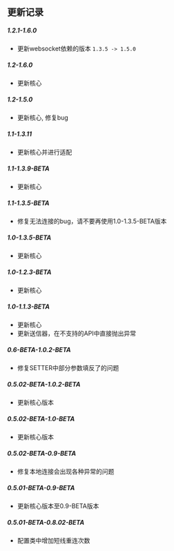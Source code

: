 ## 更新记录

##### 1.2.1-1.6.0
- 更新websocket依赖的版本 `1.3.5 -> 1.5.0`

##### 1.2-1.6.0
- 更新核心

##### 1.2-1.5.0
- 更新核心, 修复bug
                     
##### 1.1-1.3.11
- 更新核心并进行适配

##### 1.1-1.3.9-BETA
- 更新核心

##### 1.1-1.3.5-BETA
- 修复无法连接的bug，请不要再使用1.0-1.3.5-BETA版本


##### 1.0-1.3.5-BETA
- 更新核心


##### 1.0-1.2.3-BETA
- 更新核心
    

##### 1.0-1.1.3-BETA
- 更新核心
- 更新送信器，在不支持的API中直接抛出异常

##### 0.6-BETA-1.0.2-BETA
- 修复SETTER中部分参数填反了的问题

##### 0.5.02-BETA-1.0.2-BETA
- 更新核心版本

##### 0.5.02-BETA-1.0-BETA
- 更新核心版本

##### 0.5.02-BETA-0.9-BETA
- 修复本地连接会出现各种异常的问题


##### 0.5.01-BETA-0.9-BETA
- 更新核心版本至0.9-BETA版本

##### 0.5.01-BETA-0.8.02-BETA
- 配置类中增加短线重连次数